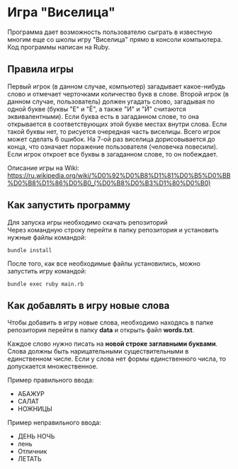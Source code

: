 # Игра "Виселица"
Программа дает возможность пользователю сыграть в известную многим еще со школы игру "Виселица" прямо в консоли компьютера.
Код программы написан на Ruby.
## Правила игры
Первый игрок (в данном случае, компьютер) загадывает какое-нибудь слово и отмечает черточками количество букв в слове. Второй игрок (в данном случае, пользователь) должен угадать слово, загадывая по одной букве (буквы "Е" и "Ё", а также "И" и "Й" считаются эквивалентными). Если буква есть в загаданном слове, то она открывается в соответствующих этой букве местах внутри слова. Если такой буквы нет, то рисуется очередная часть виселицы. Всего игрок может сделать 6 ошибок. На 7-ой раз виселица дорисовывается до конца, что означает поражение пользователя (человечка повесили). Если игрок откроет все буквы в загаданном слове, то он побеждает.

Описание игры на Wiki: https://ru.wikipedia.org/wiki/%D0%92%D0%B8%D1%81%D0%B5%D0%BB%D0%B8%D1%86%D0%B0_(%D0%B8%D0%B3%D1%80%D0%B0)
## Как запустить программу
Для запуска игры необходимо скачать репозиторий  
Через командную строку перейти в папку репозитория и установить нужные файлы командой:
```
bundle install
```
После того, как все необходимые файлы установились, можно запустить игру командой:
```
bundle exec ruby main.rb
```

## Как добавлять в игру новые слова
Чтобы добавить в игру новые слова, необходимо находясь в папке репозитория перейти в папку **data** и открыть файл **words.txt**.

Каждое слово нужно писать на **новой строке заглавными буквами**. Слова должны быть нарицательными существительными в единственном числе. Если у слова нет формы единственного числа, то допускается множественное.

Пример правильного ввода:
- АБАЖУР
- САЛАТ
- НОЖНИЦЫ

Пример неправильного ввода:
- ДЕНЬ НОЧЬ
- лень
- Отличник
- ЛЕТАТЬ
